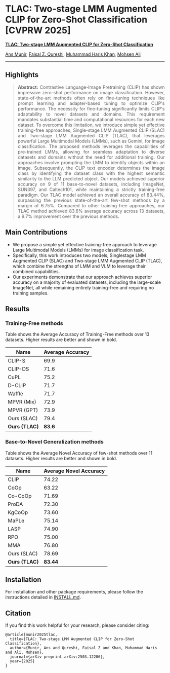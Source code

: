 # TLAC: Two-stage LMM Augmented CLIP for Zero-Shot Classification [CVPRW 2025]

**[TLAC: Two-stage LMM Augmented CLIP for Zero-Shot Classification](https://arxiv.org/pdf/2503.12206)**

[Ans Munir](https://scholar.google.com/citations?user=AdQOl2IAAAAJ&hl=en), [Faisal Z. Qureshi](https://vclab.ca/), [Muhammad Haris Khan](https://m-haris-khan.com/), [Mohsen Ali](https://mohsenali.github.io/)

_______

## Highlights

> <div align="justify"> <strong>Abstract:</strong> Contrastive Language-Image Pretraining (CLIP) has shown impressive zero-shot performance on image classification. However, state-of-the-art methods often rely on fine-tuning techniques like prompt learning and adapter-based tuning to optimize CLIP's performance. The necessity for fine-tuning significantly limits CLIP's adaptability to novel datasets and domains. This requirement mandates substantial time and computational resources for each new dataset. To overcome this limitation, we introduce simple yet effective training-free approaches, Single-stage LMM Augmented CLIP (SLAC) and Two-stage LMM Augmented CLIP (TLAC), that leverages powerful Large Multimodal Models (LMMs), such as Gemini, for image classification.  The proposed methods leverages the capabilities of pre-trained LMMs, allowing for seamless adaptation to diverse datasets and domains without the need for additional training. Our approaches involve prompting the LMM to identify objects within an image. Subsequently, the CLIP text encoder determines the image class by identifying the dataset class with the highest semantic similarity to the LLM predicted object. Our models achieved superior accuracy on 9 of 11 base-to-novel datasets, including ImageNet, SUN397, and Caltech101, while maintaining a strictly training-free paradigm.  Our TLAC model achieved an overall accuracy of 83.44%, surpassing the previous state-of-the-art few-shot methods by a margin of 6.75%. Compared to other training-free approaches, our TLAC method achieved 83.6% average accuracy across 13 datasets, a 9.7% improvement over the previous methods.
</div>

## Main Contributions

* We propose a simple yet effective training-free approach to leverage Large Multimodal Models (LMMs) for image classification task.
* Specifically, this work introduces two models, Singlestage LMM Augmented CLIP (SLAC) and Two-stage LMM Augmented CLIP (TLAC), which combine the strengths of LMM and VLM to leverage their combined capabilities.
* Our experiments demonstrate that our approach achieves superior accuracy on a majority of evaluated datasets, including the large-scale ImageNet, all while remaining entirely training-free and requiring no training samples.

## Results

### Training-Free methods

Table shows the Average Accuracy of Training-Free methods over 13 datasets. Higher results are better and shown in bold.

| Name  | Average Accuracy |
| ------------- | ------------- |
| CLIP-S   | 69.9  |
| CLIP-DS  | 71.6  |
| CuPL  | 75.2  |
| D-CLIP    | 71.7  |
| Waffle  | 71.7  |
| MPVR (Mix)  | 72.9  |
| MPVR (GPT)  | 73.9  |
| Ours (SLAC)  | 79.4  |
| **Ours (TLAC)**  |  **83.6** |

### Base-to-Novel Generalization methods

Table shows the Average Novel Accuracy of few-shot methods over 11 datasets. Higher results are better and shown in bold.

| Name  | Average Novel Accuracy |
| ------------- | ------------- |
| CLIP  | 74.22  |
| CoOp  | 63.22  |
| Co-CoOp   | 71.69  |
| ProDA   | 72.30  |
| KgCoOp  |  73.60 |
| MaPLe  | 75.14  |
| LASP  |  74.90 |
| RPO  | 75.00  |
| MMA  |  76.80 |
| Ours (SLAC)  | 78.69  |
| **Ours (TLAC)**  |  **83.44** |

## Installation

For installation and other package requirements, please follow the instructions detailed in [INSTALL.md](https://github.com/ans92/TLAC/blob/main/docs/INSTALL.md).

## Citation

If you find this work helpful for your research, please consider citing:

```
@article{munir2025tlac,
  title={TLAC: Two-stage LMM Augmented CLIP for Zero-Shot Classification},
  author={Munir, Ans and Qureshi, Faisal Z and Khan, Muhammad Haris and Ali, Mohsen},
  journal={arXiv preprint arXiv:2503.12206},
  year={2025}
}
```
